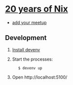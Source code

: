 # [20 years of Nix](https://20th.nixos.org/)

- [add your meetup](https://commotion.page/embed/20th-anniversary)


## Development

1. [Install devenv](https://devenv.sh/getting-started/)

2. Start the processes:

```
      $ devenv up
```

3. Open http://localhost:5100/
